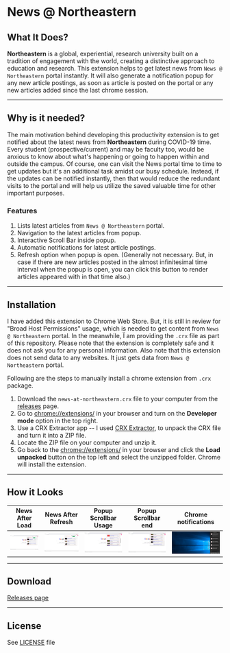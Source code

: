 # News @ Northeastern

## What It Does?

**Northeastern** is a global, experiential, research university built on a tradition of engagement with the world, creating a distinctive approach to education and research.
This extension helps to get latest news from `News @ Northeastern` portal instantly. It will also generate a notification popup for any new article postings, as soon as article is posted on the portal or any new articles added since the last chrome session.

<hr />

## Why is it needed?

The main motivation behind developing this productivity extension is to get notified about the latest news from **Northeastern** during COVID-19 time.
Every student (prospective/current) and may be faculty too, would be anxious to know about what's happening or going to happen within and outside the campus.
Of course, one can visit the News portal time to time to get updates but it's an additional task amidst our busy schedule.
Instead, if the updates can be notified instantly, then that would reduce the redundant visits to the portal and will help us utilize the saved valuable time for other important purposes.

### Features

1. Lists latest articles from `News @ Northeastern` portal.
2. Navigation to the latest articles from popup.
3. Interactive Scroll Bar inside popup.
4. Automatic notifications for latest article postings.
5. Refresh option when popup is open. (Generally not necessary. But, in case if there are new articles posted in the almost infinitesimal time interval when the popup is open, you can click this button to render articles appeared with in that time also.)

<hr />

## Installation

I have added this extension to Chrome Web Store. But, it is still in review for "Broad Host Permissions" usage, which is needed to get content from `News @ Northeastern` portal. In the meanwhile, Ï am providing the `.crx` file as part of this repository.
Please note that the extension is completely safe and it does not ask you for any personal information. Also note that this extension does not send data to any websites.
It just gets data from `News @ Northeastern` portal.

Following are the steps to manually install a chrome extension from `.crx` package.

1. Download the `news-at-northeastern.crx` file to your computer from the [releases](../../releases) page.
2. Go to [chrome://extensions/](chrome://extensions/) in your browser and turn on the **Developer mode** option in the top right.
3. Use a CRX Extractor app -- I used [CRX Extractor](http://crxextractor.com/), to unpack the CRX file and turn it into a ZIP file.
4. Locate the ZIP file on your computer and unzip it.
5. Go back to the [chrome://extensions/](chrome://extensions/) in your browser and click the **Load unpacked** button on the top left and select the unzipped folder. Chrome will install the extension.

<hr />

## How it Looks

|News After Load                        |News After Refresh                 |Popup Scrollbar Usage              |Popup Scrollbar end                |Chrome notifications                   |
|:-------------------------------------:|:---------------------------------:|:---------------------------------:|:---------------------------------:|:-------------------------------------:|
|![](images/NewsFirstLoad.jpg)          |  ![](images/NewsAfterRefresh.jpg) |![](images/NewsScrollBarUsage.jpg) | ![](images/NewsScrollToEnd.jpg)   |![](images/NewsChromeNotifications.jpg)|

<hr />

## Download
[Releases page](../../releases)

<hr />

## License
See [LICENSE](./LICENSE) file

